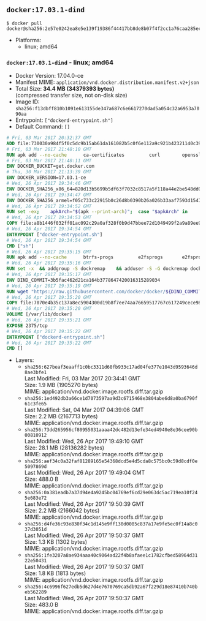 ## `docker:17.03.1-dind`

```console
$ docker pull docker@sha256:2e57e0242ea8e5e139f19386f44417bb8de8b07f4f2cc1a76caa285ecd1c5b16
```

-	Platforms:
	-	linux; amd64

### `docker:17.03.1-dind` - linux; amd64

-	Docker Version: 17.04.0-ce
-	Manifest MIME: `application/vnd.docker.distribution.manifest.v2+json`
-	Total Size: **34.4 MB (34379393 bytes)**  
	(compressed transfer size, not on-disk size)
-	Image ID: `sha256:f13dbff810b1091e613155de347a687c6e6617270dad5a054c32a6953a7090aa`
-	Entrypoint: `["dockerd-entrypoint.sh"]`
-	Default Command: `[]`

```dockerfile
# Fri, 03 Mar 2017 20:32:37 GMT
ADD file:730030a984f5f0c5dc9b15ab61da161082b5c0f6e112a9c921b42321140c3927 in / 
# Fri, 03 Mar 2017 21:48:10 GMT
RUN apk add --no-cache 		ca-certificates 		curl 		openssl
# Fri, 03 Mar 2017 21:48:11 GMT
ENV DOCKER_BUCKET=get.docker.com
# Thu, 30 Mar 2017 21:13:39 GMT
ENV DOCKER_VERSION=17.03.1-ce
# Wed, 26 Apr 2017 19:34:46 GMT
ENV DOCKER_SHA256_x86_64=820d13b5699b5df63f7032c8517a5f118a44e2be548dd03271a86656a544af55
# Wed, 26 Apr 2017 19:34:47 GMT
ENV DOCKER_SHA256_armel=f05c733c22915b0c26d8b0390b26a026b33aaf7593d15475a6f86e1bbe1ddbe2
# Wed, 26 Apr 2017 19:34:52 GMT
RUN set -ex; 	apkArch="$(apk --print-arch)"; 	case "$apkArch" in 		x86_64) dockerArch=x86_64 ;; 		armhf) dockerArch=armel ;; 		*) echo >&2 "error: unknown Docker static binary arch $apkArch"; exit 1 ;; 	esac; 	curl -fSL "https://${DOCKER_BUCKET}/builds/Linux/${dockerArch}/docker-${DOCKER_VERSION}.tgz" -o docker.tgz; 	sha256="DOCKER_SHA256_${dockerArch}"; sha256="$(eval "echo \$${sha256}")"; 	echo "${sha256} *docker.tgz" | sha256sum -c -; 	tar -xzvf docker.tgz; 	mv docker/* /usr/local/bin/; 	rmdir docker; 	rm docker.tgz; 	docker -v
# Wed, 26 Apr 2017 19:34:53 GMT
COPY file:a8b1446f032ff01ac092c29a0af328f0b9d47bbee72d1049499f2a9a89ee988a in /usr/local/bin/ 
# Wed, 26 Apr 2017 19:34:54 GMT
ENTRYPOINT ["docker-entrypoint.sh"]
# Wed, 26 Apr 2017 19:34:54 GMT
CMD ["sh"]
# Wed, 26 Apr 2017 19:35:15 GMT
RUN apk add --no-cache 		btrfs-progs 		e2fsprogs 		e2fsprogs-extra 		iptables 		xfsprogs 		xz
# Wed, 26 Apr 2017 19:35:16 GMT
RUN set -x 	&& addgroup -S dockremap 	&& adduser -S -G dockremap dockremap 	&& echo 'dockremap:165536:65536' >> /etc/subuid 	&& echo 'dockremap:165536:65536' >> /etc/subgid
# Wed, 26 Apr 2017 19:35:17 GMT
ENV DIND_COMMIT=3b5fac462d21ca164b3778647420016315289034
# Wed, 26 Apr 2017 19:35:19 GMT
RUN wget "https://raw.githubusercontent.com/docker/docker/${DIND_COMMIT}/hack/dind" -O /usr/local/bin/dind 	&& chmod +x /usr/local/bin/dind
# Wed, 26 Apr 2017 19:35:20 GMT
COPY file:7070e4b35c137a8ec5904300d19b8f7ee74aa76659517767c617249cece98a4a in /usr/local/bin/ 
# Wed, 26 Apr 2017 19:35:20 GMT
VOLUME [/var/lib/docker]
# Wed, 26 Apr 2017 19:35:21 GMT
EXPOSE 2375/tcp
# Wed, 26 Apr 2017 19:35:22 GMT
ENTRYPOINT ["dockerd-entrypoint.sh"]
# Wed, 26 Apr 2017 19:35:22 GMT
CMD []
```

-	Layers:
	-	`sha256:627beaf3eaaff1c0bc3311d60fb933c17ad04fe377e1043d9593646d8ae3bfe1`  
		Last Modified: Fri, 03 Mar 2017 20:34:41 GMT  
		Size: 1.9 MB (1905270 bytes)  
		MIME: application/vnd.docker.image.rootfs.diff.tar.gzip
	-	`sha256:1ed492db3a66ce1d7073597aa9d3c6715468e3804abe6d8a0ba6790f61c3fe65`  
		Last Modified: Sat, 04 Mar 2017 04:39:06 GMT  
		Size: 2.2 MB (2167713 bytes)  
		MIME: application/vnd.docker.image.rootfs.diff.tar.gzip
	-	`sha256:73dd265956cf80955031aaaa42dc482d13efe34ed4940e8e36cee90b00810912`  
		Last Modified: Wed, 26 Apr 2017 19:49:10 GMT  
		Size: 28.1 MB (28136282 bytes)  
		MIME: application/vnd.docker.image.rootfs.diff.tar.gzip
	-	`sha256:aef34c0a32faf81289165e54368dcd5e4d5cda8c575bc0c59d8cdf0e5097869d`  
		Last Modified: Wed, 26 Apr 2017 19:49:04 GMT  
		Size: 488.0 B  
		MIME: application/vnd.docker.image.rootfs.diff.tar.gzip
	-	`sha256:0a381eadb7a37d94e4a9245bc04769ef6cd29e063dc5ac719ea10f245e683e72`  
		Last Modified: Wed, 26 Apr 2017 19:50:39 GMT  
		Size: 2.2 MB (2166042 bytes)  
		MIME: application/vnd.docker.image.rootfs.diff.tar.gzip
	-	`sha256:d4fe36c93e830f34c1d145e9ff130d0085c837a17e9fe5ec0f14a8c037d3051d`  
		Last Modified: Wed, 26 Apr 2017 19:50:37 GMT  
		Size: 1.3 KB (1302 bytes)  
		MIME: application/vnd.docker.image.rootfs.diff.tar.gzip
	-	`sha256:1fe3207a8ae934aaa40c9064ad22f4b8afaee1c1782cfbed58964d3122e50431`  
		Last Modified: Wed, 26 Apr 2017 19:50:37 GMT  
		Size: 1.8 KB (1813 bytes)  
		MIME: application/vnd.docker.image.rootfs.diff.tar.gzip
	-	`sha256:4c6996f627edb5d627d4e7670769ca5db92a67f229d18e87410b740beb562289`  
		Last Modified: Wed, 26 Apr 2017 19:50:37 GMT  
		Size: 483.0 B  
		MIME: application/vnd.docker.image.rootfs.diff.tar.gzip
